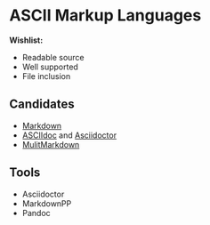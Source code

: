 # ASCII Markup Languages

**Wishlist:**

* Readable source
* Well supported
* File inclusion

## Candidates

* [Markdown][]
* [ASCIIdoc][] and [Asciidoctor][]
* [MulitMarkdown][mmd]

[markdown]: <https://daringfireball.net/projects/markdown>
[asciidoc]: <http://www.methods.co.nz/asciidoc>
[asciidoctor]: <https://asciidoctor.org>
[mmd]: <http://fletcherpenney.net/multimarkdown>

## Tools

* Asciidoctor
* MarkdownPP
* Pandoc
